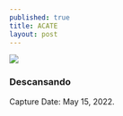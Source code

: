 ```yaml
---
published: true
title: ACATE
layout: post
---
```



![]({{site.baseurl}}/images/IMG_2756-6-Yoenelvolcan.jpg)

### Descansando
Capture Date: May 15, 2022.
